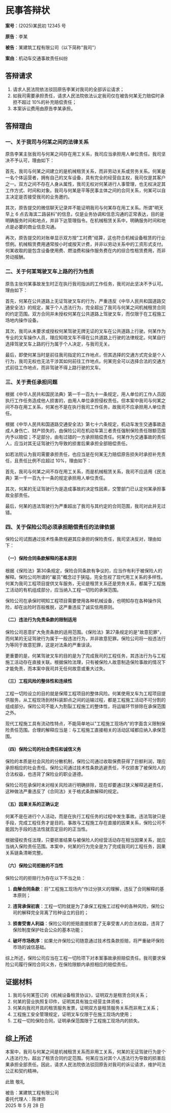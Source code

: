 # 民事答辩状

**案号**：(2025)某民初 12345 号

**原告**：李某

**被告**：某建筑工程有限公司（以下简称"我司"）

**案由**：机动车交通事故责任纠纷

## 答辩请求

1. 请求人民法院依法驳回原告李某对我司的全部诉讼请求；
2. 如我司需要承担责任，请求人民法院依法认定我司仅在被告何某无力赔偿时承担不超过 10%的补充赔偿责任；
3. 本案诉讼费用由原告李某承担。

## 答辩理由

### 一、关于我司与何某之间的法律关系

原告李某主张我司与何某之间存在用工关系，我司应当承担用人单位责任。我司坚决不予认可，理由如下：

首先，我司与何某之间建立的是机械租赁关系，而非劳动关系或劳务关系。何某是一名个体运营者，拥有自己的叉车设备，具有完全的经营自主权，我司仅是其客户之一。双方之间不存在人身从属性，我司无权对何某进行人事管理，也无权决定其工作方式、时间和对象。我司与何某是平等民事主体之间的合同关系，何某可以自主决定是否接受我司的业务邀约。

其次，原告提交的微信聊天记录并不能证明我司与何某存在用工关系。所谓"明天早上 6 点去海滨二路装料"的信息，仅是业务协调和信息沟通的正常表达，目的是明确服务时间和地点，并非下达管理指令。在机械租赁关系中，明确服务时间和地点是必要的商业信息沟通。

再次，原告提交的对账单显示双方按"工时费"结算，这也符合机械设备租赁的行业惯例。机械租赁费用通常按小时或按天计费，并非以劳动关系中的工资形式支付。何某收取的是包含设备使用费、燃油费和操作服务费在内的综合性租赁费用，而非劳动报酬。

### 二、关于何某驾驶叉车上路的行为性质

原告主张何某事故发生时正在执行我司指派的工作任务，我司对此坚决不予认可。理由如下：

首先，何某在公共道路上无证驾驶叉车的行为，严重违反《中华人民共和国道路交通安全法》的规定，属于个人违法行为，完全超出了我司与何某之间机械租赁合同的约定范围。双方合同并未授权何某在公共道路上驾驶叉车，而仅限于在工程施工场地内操作设备。

其次，我司从未要求或授权何某驾驶无牌无证的叉车在公共道路上行驶。何某作为专业的叉车操作人员，理应知晓叉车不得在公共道路上行驶的法律规定。何某自行选择驾驶叉车上路的行为属于个人决定，与我司无关。

最后，即使何某当时是前往我司指定的工作地点，但其选择的交通方式完全是个人行为，我司无权也无法干涉其如何前往工作地点。何某完全可以选择合法的交通方式前往工作地点，而非驾驶不得上路行驶的叉车。

### 三、关于责任承担问题

根据《中华人民共和国民法典》第一千一百九十一条规定，用人单位的工作人员因执行工作任务造成他人损害的，由用人单位承担侵权责任。但本案中我司与何某之间不存在用工关系，何某也不是在执行我司工作任务，故我司不应承担用人单位责任。

根据《中华人民共和国道路交通安全法》第七十六条规定，机动车发生交通事故造成人身伤亡、财产损失的，由保险公司在机动车第三者责任强制保险责任限额范围内予以赔偿；不足部分，由有过错的一方承担赔偿责任。何某作为交通事故的责任人，应当对其无证驾驶行为导致的损害后果承担全部赔偿责任。

如若法院认为我司需要承担责任，也应当是在何某无力赔偿原告损失时承担补充责任，且责任比例不应超过 10%，理由如下：

首先，我司与何某之间不存在用工关系，而是机械租赁关系，我司不应适用《民法典》第一千一百九十一条的规定承担用人单位责任。

其次，何某的无证驾驶行为是造成事故的决定性因素，交警部门已认定何某承担事故全部责任。

最后，何某的违法驾驶行为严重超出了我司与其约定的合同范围，我司对此并无过错。

### 四、关于保险公司必须承担赔偿责任的法律依据

保险公司试图通过技术性条款规避其应承担的保险责任，我司坚决反对，理由如下：

#### （一）保险合同条款解释的基本原则

根据《保险法》第30条规定，保险合同条款有争议的，应当作有利于被保险人的解释。保险公司所谓的"雇员"概念过于狭隘，完全忽视了现代用工关系的多样性。何某为我司工程项目提供叉车服务，无论是租赁关系还是劳务关系，都属于工程施工活动的有机组成部分，应当纳入工程一切险的承保范围。

保险公司在承保时明知工程项目需要使用各种机械设备，也明知存在各种操作风险，却在出险时百般推脱，这严重违反了诚实信用原则。

#### （二）违法行为免责条款的限制适用

保险公司恶意扩大免责条款的适用范围。《保险法》第27条规定的是"故意犯罪"，而何某的无证驾驶行为属于一般违法行为，并非故意犯罪。保险公司将一般违法行为等同于故意犯罪，这是对法条的严重误读。

更重要的是，何某驾驶叉车的目的是为了完成我司的工程任务，其违法行为与工程施工活动存在直接关联。根据保险法理，只有被保险人故意制造保险事故的情况下才能免责，而本案中我司并无任何故意或重大过失。

#### （三）工程风险的整体性和连续性

工程一切险设立的目的就是保障工程项目的整体风险。何某使用叉车为工程项目提供服务，从工程现场到材料装卸点之间的运输过程，都是工程施工活动不可分割的组成部分。保险公司不能人为割裂工程施工的整体性，将运输环节排除在承保范围之外。

现代工程施工具有流动性特点，不能简单地以"工程施工现场内"的字面含义限制保险责任范围。合理的解释应当是：与工程施工直接相关的活动区域都应纳入承保范围。

#### （四）保险公司的社会责任和诚信义务

保险的本质是社会风险的分散机制，保险公司通过收取保费获得了巨额利润，理应承担相应的社会责任。保险公司通过技术性条款逃避责任，不仅损害了被保险人的合法权益，也违背了保险业的职业道德。

保险公司在承保时未对相关风险进行明确排除，现在却要通过狭义解释逃避责任，这种做法严重违反了《合同法》关于格式条款解释的规定。

#### （五）因果关系的正确认定

何某不是在进行个人活动，而是在执行工程任务的过程中发生事故。违法驾驶只是手段，完成工程任务才是目的。事故与工程施工存在直接的因果关系，保险公司不能因为手段的违法性就否定目的的正当性。

根据侵权责任法理，只要损害结果与被保险人的经营活动存在相当因果关系，就应当纳入保险责任范围。本案中，何某的行为完全是为了完成我司的工程任务，因果关系链条清晰完整。

#### （六）保险公司拒赔的不当性

保险公司的拒赔行为存在以下不当之处：

1. **曲解合同条款**：将"工程施工现场内"作过分狭义的理解，违反了合同解释的基本原则；

2. **违背承保初衷**：工程一切险就是为了承保工程施工过程中的各种风险，保险公司的解释完全背离了险种设立的目的；

3. **损害受害人利益**：保险公司的拒赔直接损害了无辜受害人的合法权益，违背了保险制度保护社会公众的基本功能；

4. **破坏市场秩序**：如果允许保险公司随意通过技术性条款拒赔，将严重破坏保险市场的诚信基础。

综上所述，保险公司应当在工程一切险项下对本案事故承担赔偿责任。我司要求保险公司履行保险合同义务，在保险限额内承担相应的赔偿责任。

## 证据材料

1. 我司与何某签订的《机械设备租赁协议》，证明双方是租赁合同关系；
2. 何某的营业执照复印件，证明其具有独立经营主体资格；
3. 何某向我司开具的租赁服务发票，证明双方是租赁服务关系而非用工关系；
4. 工程施工安全管理规定，证明叉车仅限于在施工现场内使用；
5. 工程一切险保险合同，证明承保范围限于工程施工现场内的损失。

## 综上所述

本案中，我司与何某之间是机械租赁关系而非用工关系，何某的无证驾驶行为是个人违法行为，超出了租赁合同约定范围。何某应当对其个人违法行为导致的损害后果承担全部责任。因此，请求人民法院依法驳回原告对我司的诉讼请求，维护司法公正和契约精神。

此致
敬礼

被告：某建筑工程有限公司  
委托代理人：陈律师  
2025 年 5 月 28 日
